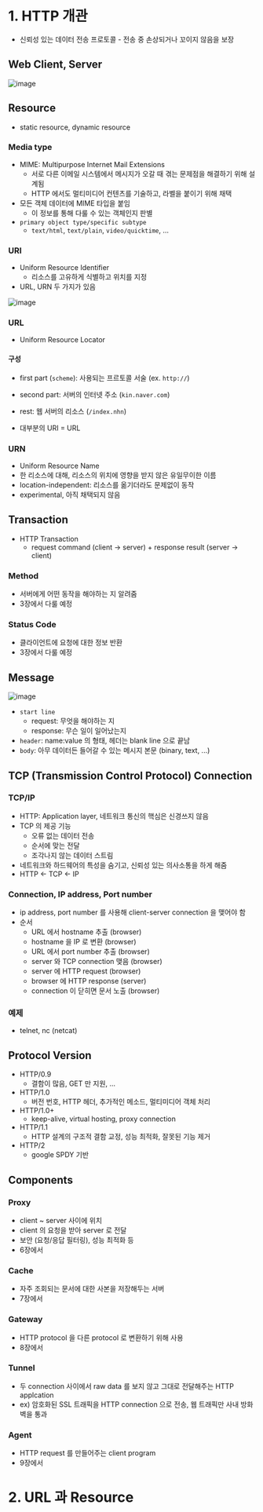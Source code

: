 # 1. HTTP 개관
- 신뢰성 있는 데이터 전송 프로토콜 - 전송 중 손상되거나 꼬이지 않음을 보장

## Web Client, Server
![image](https://user-images.githubusercontent.com/10507662/106375931-e53a8900-63d3-11eb-9d1a-5083e85275d3.png)

## Resource
- static resource, dynamic resource

### Media type
- MIME: Multipurpose Internet Mail Extensions
  - 서로 다른 이메일 시스템에서 메시지가 오갈 때 겪는 문제점을 해결하기 위해 설계됨
  - HTTP 에서도 멀티미디어 컨텐츠를 기술하고, 라벨을 붙이기 위해 채택
- 모든 객체 데이터에 MIME 타입을 붙임
  - 이 정보를 통해 다룰 수 있는 객체인지 판별
- `primary object type/specific subtype`
  - `text/html`, `text/plain`, `video/quicktime`, ...

### URI
- Uniform Resource Identifier
  - 리소스를 고유하게 식별하고 위치를 지정
- URL, URN 두 가지가 있음

![image](https://user-images.githubusercontent.com/10507662/106376031-a953f380-63d4-11eb-94c6-3fccbdff1c30.png)

### URL
- Uniform Resource Locator

#### 구성
- first part (`scheme`): 사용되는 프르토콜 서술 (ex. `http://`)
- second part: 서버의 인터넷 주소 (`kin.naver.com`)
- rest: 웹 서버의 리소스 (`/index.nhn`)

- 대부분의 URI = URL

### URN
- Uniform Resource Name
- 한 리소스에 대해, 리소스의 위치에 영향을 받지 않은 유일무이한 이름
- location-independent: 리소스를 옮기더라도 문제없이 동작
- experimental, 아직 채택되지 않음

## Transaction
- HTTP Transaction
  - request command (client -> server) + response result (server -> client)

### Method
- 서버에게 어떤 동작을 해야하는 지 알려줌
- 3장에서 다룰 예정

### Status Code
- 클라이언트에 요청에 대한 정보 반환
- 3장에서 다룰 예정

## Message
![image](https://user-images.githubusercontent.com/10507662/106376169-f2f10e00-63d5-11eb-878a-4f204e3de049.png)
- `start line`
  - request: 무엇을 해야하는 지
  - response: 무슨 일이 일어났는지
- `header`: name:value 의 형태, 헤더는 blank line 으로 끝남
- `body`: 아무 데이터든 들어갈 수 있는 메시지 본문 (binary, text, ...)

## TCP (Transmission Control Protocol) Connection
### TCP/IP
- HTTP: Application layer, 네트워크 통신의 핵심은 신경쓰지 않음
- TCP 의 제공 기능
  - 오류 없는 데이터 전송
  - 순서에 맞는 전달
  - 조각나지 않는 데이터 스트림
- 네트워크와 하드웨어의 특성을 숨기고, 신뢰성 있는 의사소통을 하게 해줌
- HTTP <- TCP <- IP

### Connection, IP address, Port number
- ip address, port number 를 사용해 client-server connection 을 맺어야 함
- 순서
  - URL 에서 hostname 추출 (browser)
  - hostname 을 IP 로 변환 (browser)
  - URL 에서 port number 추출 (browser)
  - server 와 TCP connection 맺음 (browser)
  - server 에 HTTP request (browser)
  - browser 에 HTTP response (server)
  - connection 이 닫히면 문서 노출 (browser)

### 예제
- telnet, nc (netcat)

## Protocol Version
- HTTP/0.9
  - 결함이 많음, GET 만 지원, ...
- HTTP/1.0
  - 버전 번호, HTTP 헤더, 추가적인 메소드, 멀티미디어 객체 처리
- HTTP/1.0+
  - keep-alive, virtual hosting, proxy connection
- HTTP/1.1
  - HTTP 설계의 구조적 결함 교정, 성능 최적화, 잘못된 기능 제거
- HTTP/2
  - google SPDY 기반

## Components
### Proxy
- client ~ server 사이에 위치
- client 의 요청을 받아 server 로 전달
- 보안 (요청/응답 필터링), 성능 최적화 등
- 6장에서

### Cache
- 자주 조회되는 문서에 대한 사본을 저장해두는 서버
- 7장에서

### Gateway
- HTTP protocol 을 다른 protocol 로 변환하기 위해 사용
- 8장에서

### Tunnel
- 두 connection 사이에서 raw data 를 보지 않고 그대로 전달해주는 HTTP applcation
- ex) 암호화된 SSL 트래픽을 HTTP connection 으로 전송, 웹 트래픽만 사내 방화벽을 통과

### Agent
- HTTP request 를 만들어주는 client program
- 9장에서

# 2. URL 과 Resource
